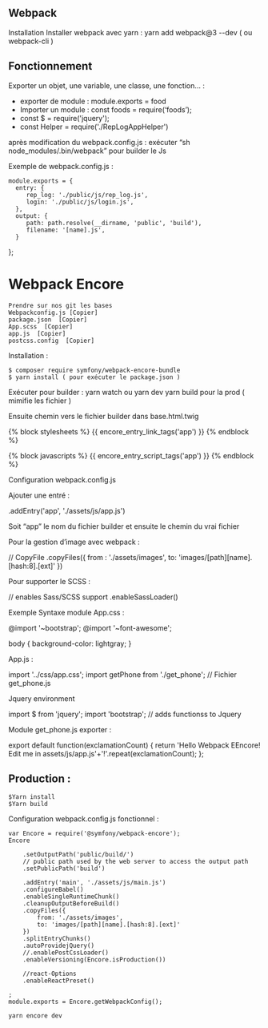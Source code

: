 ## Webpack


Installation
Installer webpack avec yarn : yarn add webpack@3 --dev   ( ou webpack-cli )

Fonctionnement
-------------------
Exporter un objet, une variable, une classe, une fonction… :

  - exporter de module : module.exports = food
  - Importer un module : const foods = require(‘foods’);
  - const $ = require('jquery');
  - const Helper = require('./RepLogAppHelper')

après modification du webpack.config.js : exécuter “sh node_modules/.bin/webpack” pour builder le Js

Exemple de webpack.config.js :


    module.exports = {
      entry: {
         rep_log: './public/js/rep_log.js',
         login: './public/js/login.js',
      },
      output: {
         path: path.resolve(__dirname, 'public', 'build'),
         filename: '[name].js',
      }
   };


Webpack Encore
===================


    Prendre sur nos git les bases
    Webpackconfig.js [Copier]
    package.json  [Copier]
    App.scss  [Copier]
    app.js  [Copier]
    postcss.config  [Copier]


Installation :

    $ composer require symfony/webpack-encore-bundle
    $ yarn install ( pour exécuter le package.json )

Exécuter pour builder :
yarn watch ou yarn dev
yarn build pour la prod ( mimifie les fichier )

Ensuite chemin vers le fichier builder  dans base.html.twig

   {% block stylesheets %}
      {{ encore_entry_link_tags('app') }}
   {% endblock %}

   {% block javascripts %}
      {{ encore_entry_script_tags('app') }}
   {% endblock %}


Configuration webpack.config.js

Ajouter une entré :


   .addEntry('app', './assets/js/app.js')

Soit “app” le nom du fichier builder et ensuite le chemin du vrai fichier

Pour la gestion d’image avec webpack :


   // CopyFile
   .copyFiles({
      from : './assets/images',
      to: 'images/[path][name].[hash:8].[ext]'
   })

Pour supporter le SCSS :


   // enables Sass/SCSS support
   .enableSassLoader()


Exemple Syntaxe module
App.css :


   @import '~bootstrap';
   @import '~font-awesome';

   body {
      background-color: lightgray;
   }

App.js :


   import '../css/app.css';
   import getPhone from './get_phone';   // Fichier get_phone.js

Jquery environment


   import $ from 'jquery';
   import 'bootstrap'; // adds functionss to Jquery

Module get_phone.js exporter :

   export default function(exclamationCount) {
      return 'Hello Webpack EEncore! Edit me in assets/js/app.js'+'!'.repeat(exclamationCount);
   };


Production :
-------------------

    $Yarn install
    $Yarn build

Configuration webpack.config.js fonctionnel :

    var Encore = require('@symfony/webpack-encore');
    Encore

        .setOutputPath('public/build/')
        // public path used by the web server to access the output path
        .setPublicPath('build')

        .addEntry('main', './assets/js/main.js')
        .configureBabel()
        .enableSingleRuntimeChunk()
        .cleanupOutputBeforeBuild()
        .copyFiles({
            from: './assets/images',
            to: 'images/[path][name].[hash:8].[ext]'
        })
        .splitEntryChunks()
        .autoProvidejQuery()
        //.enablePostCssLoader()
        .enableVersioning(Encore.isProduction())

        //react-Options
        .enableReactPreset()

    ;
    module.exports = Encore.getWebpackConfig();

    yarn encore dev
